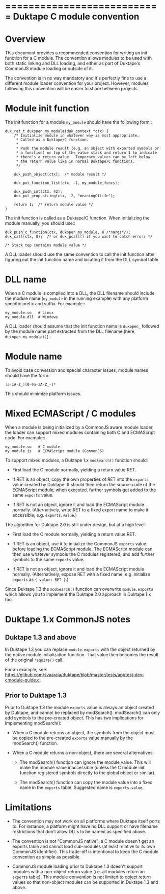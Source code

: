 =========================== Duktape C module convention
===========================

# Overview

This document provides a recommended convention for writing an init
function for a C module. The convention allows modules to be used with
both static linking and DLL loading, and either as part of Duktape's
CommonJS module loading or outside of it.

The convention is in no way mandatory and it's perfectly fine to use a
different module loader convention for your project. However, modules
following this convention will be easier to share between projects.

# Module init function

The init function for a module `my_module` should have the following
form::

    duk_ret_t dukopen_my_module(duk_context *ctx) {
        /* Initialize module in whatever way is most appropriate.
         * Called as a Duktape/C function.
         *
         * Push the module result (e.g. an object with exported symbols or
         * a function) on top of the value stack and return 1 to indicate
         * there's a return value.  Temporary values can be left below
         * the return value like in normal Duktape/C functions.
         */

        duk_push_object(ctx);  /* module result */

        duk_put_function_list(ctx, -1, my_module_funcs);

        duk_push_int(ctx, 42);
        duk_put_prop_string(ctx, -2, "meaningOfLife");

        return 1;  /* return module value */
    }

The init function is called as a Duktape/C function. When initializing
the module manually, you should use::

    duk_push_c_function(ctx, dukopen_my_module, 0 /*nargs*/);
    duk_call(ctx, 0);  /* or duk_pcall() if you want to catch errors */

    /* Stack top contains module value */

A DLL loader should use the same convention to call the init function
after figuring out the init function name and locating it from the DLL
symbol table.

# DLL name

When a C module is compiled into a DLL, the DLL filename should include
the module name (`my_module` in the running example) with any platform
specific prefix and suffix. For example::

    my_module.so   # Linux
    my_module.dll  # Windows

A DLL loader should assume that the init function name is `dukopen_`
followed by the module name part extracted from the DLL filename (here,
`dukopen_my_module()`).

# Module name

To avoid case conversion and special character issues, module names
should have the form::

    [a-zA-Z_][0-9a-zA-Z_-]*

This should minimize platform issues.

# Mixed ECMAScript / C modules

When a module is being initialized by a CommonJS aware module loader,
the loader can support mixed modules containing both C and ECMAScript
code. For example::

    my_module.so   # C module
    my_module.js   # ECMAScript module (CommonJS)

To support mixed modules, a Duktape 1.x `modSearch()` function should:

-   First load the C module normally, yielding a return value RET.

-   If RET is an object, copy the own properties of RET into the
    `exports` value created by Duktape. It should then return the source
    code of the ECMAScript module; when executed, further symbols get
    added to the same `exports` value.

-   If RET is not an object, ignore it and load the ECMAScript module
    normally. (Alternatively, write RET to a fixed export name to make
    it accessible, e.g. `exports.value`.)

The algorithm for Duktape 2.0 is still under design, but at a high
level:

-   First load the C module normally, yielding a return value RET.

-   If RET is an object, use it to initialize the CommonJS `exports`
    value before loading the ECMAScript module. The ECMAScript module
    can then use whatever symbols the C modules registered, and add
    further symbols to the same `exports` value.

-   If RET is not an object, ignore it and load the ECMAScript module
    normally. (Alternatively, expose RET with a fixed name,
    e.g. initialize `exports` as `{ value: RET }`.)

Since Duktape 1.3 the `modSearch()` function can overwrite
`module.exports` which allows you to implement the Duktape 2.0 approach
in Duktape 1.x too.

# Duktape 1.x CommonJS notes

## Duktape 1.3 and above

In Duktape 1.3 you can replace `module.exports` with the object returned
by the native module initialization function. That value then becomes
the result of the original `require()` call.

For an example, see:
https://github.com/svaarala/duktape/blob/master/tests/api/test-dev-cmodule-guide.c.

## Prior to Duktape 1.3

Prior to Duktape 1.3 the module `exports` value is always an object
created by Duktape, and cannot be replaced by modSearch(). modSearch()
can only add symbols to the pre-created object. This has two
implications for implementing modSearch():

-   When a C module returns an object, the symbols from the object must
    be copied to the pre-created `exports` value manually by the
    modSearch() function.

-   When a C module returns a non-object, there are several
    alternatives:

    -   The modSearch() function can ignore the module value. This will
        make the module value inaccessible (unless the C module init
        function registered symbols directly to the global object or
        similar).

    -   The modSearch() function can copy the module value into a fixed
        name in the `exports` table. Suggested name is `exports.value`.

# Limitations

-   The convention may not work on all platforms where Duktape itself
    ports to. For instance, a platform might have no DLL support or have
    filename restrictions that don't allow DLLs to be named as specified
    above.

-   The convention is not "CommonJS native": a C module doesn't get an
    exports table and cannot load sub-modules (at least relative to its
    own CommonJS identifier). This trade-off is intentional to keep the
    C module convention as simple as possible.

-   CommonJS module loading prior to Duktape 1.3 doesn't support modules
    with a non-object return value (i.e. all modules return an `exports`
    table). This module convention is not limited to object return
    values so that non-object modules can be supported in Duktape 1.3
    and above.
